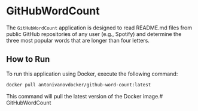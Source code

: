 # GitHubWordCount

The `GitHubWordCount` application is designed to read README.md files from public GitHub repositories of any user (e.g., Spotify) and determine the three most popular words that are longer than four letters.

## How to Run

To run this application using Docker, execute the following command:

```bash
docker pull antonivanovdocker/github-word-count:latest
```

This command will pull the latest version of the Docker image.#   G i t H u b W o r d C o u n t  
 